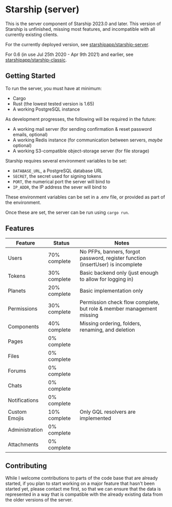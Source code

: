 # Starship (server)
This is the server component of Starship 2023.0 and later. This version of Starship is unfinished, missing most features, and incompatible with all currently existing clients.

For the currently deployed version, see [starshipapp/starship-server](https://github.com/starshipapp/starship-server).

For 0.6 (in use Jul 25th 2020 - Apr 9th 2021) and earlier, see [starshipapp/starship-classic](https://github.com/starshipapp/starship-classic).

## Getting Started
To run the server, you must have at minimum:
- Cargo
- Rust (the lowest tested version is 1.65)
- A working PostgreSQL instance

As development progresses, the following will be required in the future:
- A working mail server (for sending confirmation & reset password emails, optional)
- A working Redis instance (for communication between servers, *maybe* optional)
- A working S3-compatible object-storage server (for file storage)

Starship requires several environment variables to be set:
- `DATABASE_URL`, a PostgreSQL database URL
- `SECRET`, the secret used for signing tokens
- `PORT`, the numerical port the server will bind to
- `IP_ADDR`, the IP address the sever will bind to

These environment variables can be set in a .env file, or provided as part of the environment.

Once these are set, the server can be run using `cargo run`.

## Features
| Feature        | Status       | Notes                                                                           |
|----------------|--------------|---------------------------------------------------------------------------------|
| Users          | 70% complete | No PFPs, banners, forgot password, register function (insertUser) is incomplete |
| Tokens         | 30% complete | Basic backend only (just enough to allow for logging in)                        |
| Planets        | 20% complete | Basic implementation only                                                       |
| Permissions    | 30% complete | Permission check flow complete, but role & member management missing            |
| Components     | 40% complete | Missing ordering, folders, renaming, and deletion                               |
| Pages          | 0% complete  |                                                                                 |
| Files          | 0% complete  |                                                                                 |
| Forums         | 0% complete  |                                                                                 |
| Chats          | 0% complete  |                                                                                 |
| Notifications  | 0% complete  |                                                                                 |
| Custom Emojis  | 10% complete | Only GQL resolvers are implemented                                              |
| Administration | 0% complete  |                                                                                 |
| Attachments    | 0% complete  |                                                                                 |

## Contributing
While I welcome contributions to parts of the code base that are already started, if you plan to start working on a major feature that hasn't been started yet, please contact me first, so that we can ensure that the data is represented in a way that is compatible with the already existing data from the older versions of the server.
